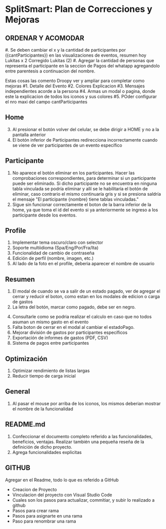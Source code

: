 # SplitSmart: Plan de Correcciones y Mejoras

## ORDENAR Y ACOMODAR
<!-- Aca se colocan todas las observaciones que hasta el momento no se han clasificado ni categorizado. -->
#. Se deben cambiar el x y la cantidad de participantes por ({cantParticipantes}) en las visualizaciones de eventos, resumen
    hoy 
        Lukitas x 2
    Corregido
        Lukitas (2)
#. Agregar la cantidad de personas que representa el participante en la seccion de Pagos del whatapp agregandolo entre parentesis a continuacion del nombre.

<!-- #. Actualizar el DrawIo de las tablas , ya que se debio levantar una version vieja. -->

Estas cosas las comento Droopy ver y ampliar para completar como mejoras
#1. Detalle del Evento
#2. Colores Explicacion 
#3. Mensajes independientes acorde a la persona
#4. Armas un modal o pagina, donde este la explicacion de todos los iconos y sus colores
#5. POder configurar el nro maxi del campo cantParticipantes


## Home

<!-- 1. Se deben desabilitar los iconos de gastos y participantes cuando un evento se encuentra con estadoEvento = false -->
<!-- 2. No está mostrando los gastos totales ni gastos c/u -->
3. Al presionar el botón volver del celular, se debe dirigir a HOME y no a la pantalla anterior
4. El botón inferior de Participantes redirecciona incorrectamente cuando se viene de ver participantes de un evento específico

## Participante

1. No aparece el botón eliminar en los participantes. Hacer las comprobaciones correspondientes, para determinar si un participante puede ser eliminado. Si dicho participante no se encuentra en ninguna tabla vinculada se podría eliminar y allí se le habilitaría el botón de eliminar, caso contrario el mismo continuaría gris y si se presiona saldría el mensaje "El participante {nombre} tiene tablas vinculadas."
2. Sigue sin funcionar correctamente el boton de la barra inferior de la home, ya que toma el id del evento si ya anteriormente se ingreso a los participante desde los eventos.

## Profile
1. Implementar tema oscuro/claro con selector
2. Soporte multiidioma (Spa/Eng/Por/Fra/Ita)
3. Funcionalidad de cambio de contraseña
4. Edición de perfil (nombre, imagen, etc.)
5. Al lado de la foto en el profile, deberia aparecer el nombre de usuario

## Resumen

1. El modal de cuando se va a salir de un estado pagado, ver de agregar el cerrar y reducir el boton, como estan en los modales de edicion o carga de gastos
2. La letra del botón, marcar como pagado, debe ser en negro.
<!-- 3. Los colores de las palabras y letras, no deben cambiar cuando el estado es Pagado. -->
4. Consultarle como se podria realizar el calculo en caso que no todos asuman un mismo gasto en el evento
5. Falta boton de cerrar en el modal al cambiar el estadoPago.
6. Mejorar división de gastos por participantes específicos
7. Exportación de informes de gastos (PDF, CSV)
8. Sistema de pagos entre participantes

## Optimización

1. Optimizar rendimiento de listas largas
2. Reducir tiempo de carga inicial

## General

1. Al pasar el mouse por arriba de los iconos, los mismos deberian mostrar el nombre de la funcionalidad

## README.md

1. Confeccionar el documento completo referido a las funcionalidades, beneficios, ventajas. Realizar también una pequeña reseña de la definición de dicho proyecto.
2. Agrega funcionalidades explicitas

## GITHUB

Agregar en el Readme, todo lo que es referido a GitHub
- Creacion de Proyecto
- Vinculacion del proyecto con Visual Studio Code
- Cuales son los pasos para actualizar, commitiar, y subir lo realizado a github
- Pasos para crear rama
- Pasos para asignarte en una rama
- Paso para renombrar una rama



